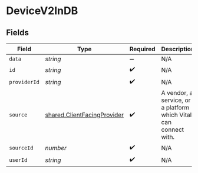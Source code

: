 # DeviceV2InDB


## Fields

| Field                                                                             | Type                                                                              | Required                                                                          | Description                                                                       | Example                                                                           |
| --------------------------------------------------------------------------------- | --------------------------------------------------------------------------------- | --------------------------------------------------------------------------------- | --------------------------------------------------------------------------------- | --------------------------------------------------------------------------------- |
| `data`                                                                            | *string*                                                                          | :heavy_minus_sign:                                                                | N/A                                                                               |                                                                                   |
| `id`                                                                              | *string*                                                                          | :heavy_check_mark:                                                                | N/A                                                                               |                                                                                   |
| `providerId`                                                                      | *string*                                                                          | :heavy_check_mark:                                                                | N/A                                                                               |                                                                                   |
| `source`                                                                          | [shared.ClientFacingProvider](../../../sdk/models/shared/clientfacingprovider.md) | :heavy_check_mark:                                                                | A vendor, a service, or a platform which Vital can connect with.                  | {"name":"Oura","slug":"oura","logo":"https://logo_url.com"}                       |
| `sourceId`                                                                        | *number*                                                                          | :heavy_check_mark:                                                                | N/A                                                                               |                                                                                   |
| `userId`                                                                          | *string*                                                                          | :heavy_check_mark:                                                                | N/A                                                                               |                                                                                   |